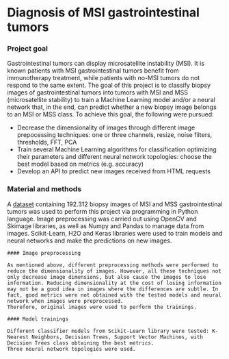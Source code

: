 # Diagnosis of MSI gastrointestinal tumors

### Project goal

Gastrointestinal tumors can display microsatellite instability (MSI). It is known patients with MSI gastrointestinal tumors benefit from immunotherapy treatment, while patients with no-MSI tumors do not respond to the same extent.
The goal of this project is to classify biopsy images of gastrointestinal tumors into tumors with MSI and MSS (microsatellite stability) to train a Machine Learning model and/or a neural network that, in the end, can predict whether a new biopsy image belongs to an MSI or MSS class.
To achieve this goal, the following were pursued:
- Decrease the dimensionality of images through different image prepocessing techniques: one or three channels, resize, noise filters, thresholds, FFT, PCA
- Train several Machine Learning algorithms for classification optimizing their parameters and different neural network topologies: choose the best model based on metrics (e.g. accuracy)
- Develop an API to predict new images received from HTML requests

### Material and methods

A [dataset](https://www.kaggle.com/joangibert/tcga_coad_msi_mss_jpg) containing 192.312 biopsy images of MSI and MSS gastrointestinal tumors was used to perform this project via programming in Python language. 
Image preprocessing was carried out using OpenCV and Skimage libraries, as well as Numpy and Pandas to manage data from images.
Scikit-Learn, H2O and Keras libraries were used to train models and neural networks and make the predictions on new images.

    #### Image preprocessing

    As mentioned above, different preprocessing methods were performed to reduce the dimensionality of images. However, all these techniques not only decrease image dimensions, but also cause the images to lose information. Reducing dimensionality at the cost of losing information may not be a good idea in images where the differences are subtle. In fact, good metrics were not obtained with the tested models and neural network when images were preprocessed. 
    Therefore, original images were used to perform the trainings.

    #### Model trainings

    Different classifier models from Scikit-Learn library were tested: K-Nearest Neighbors, Decision Trees, Support Vector Machines, with Decision Trees class obtaining the best metrics.
    Three neural network topologies were used. 
